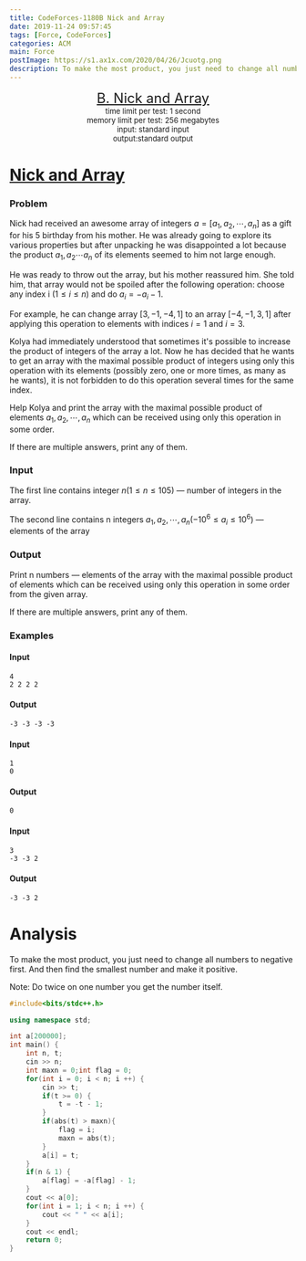 ```yaml
---
title: CodeForces-1180B Nick and Array
date: 2019-11-24 09:57:45
tags: [Force, CodeForces]
categories: ACM
main: Force
postImage: https://s1.ax1x.com/2020/04/26/Jcuotg.png
description: To make the most product, you just need to change all numbers to negative first. And then find the smallest number and make it positive.
---
```


<center style="line-height=20px;">
        <font size="5">
            <a target="_blank" rel="noopener" href="https://codeforces.com/contest/1180/problem/B" one-link-mark="yes">B. Nick and Array</a><br>
        </font>
        <font size="2">
            time limit per test: 1 second <br>
            memory limit per test: 256 megabytes<br>
            input: standard input<br>
            output:standard output<br>
        </font>
    </center>

# [Nick and Array](http://codeforces.com/problemset/problem/1180/B)

### Problem

Nick had received an awesome array of integers $a=[a_1,a_2, \cdots ,a_n]$ as a gift for his 5 birthday from his mother. He was already going to explore its various properties but after unpacking he was disappointed a lot because the product $a_1,a_2 \cdots a_n$ of its elements seemed to him not large enough.

He was ready to throw out the array, but his mother reassured him. She told him, that array would not be spoiled after the following operation: choose any index i ($1≤i≤n$) and do $a_i=−a_i−1$.

For example, he can change array $[3,−1,−4,1]$ to an array $[−4,−1,3,1]$ after applying this operation to elements with indices $i=1$ and $i=3$.

Kolya had immediately understood that sometimes it's possible to increase the product of integers of the array a lot. Now he has decided that he wants to get an array with the maximal possible product of integers using only this operation with its elements (possibly zero, one or more times, as many as he wants), it is not forbidden to do this operation several times for the same index.

Help Kolya and print the array with the maximal possible product of elements $a_1,a_2, \cdots, a_n$ which can be received using only this operation in some order.

If there are multiple answers, print any of them.

### Input

The first line contains integer $n (1≤n≤105)$ — number of integers in the array.

The second line contains n integers $a_1,a_2,\cdots,a_n(−10^6≤a_i≤10^6)$ — elements of the array

### Output

Print n numbers — elements of the array with the maximal possible product of elements which can be received using only this operation in some order from the given array.

If there are multiple answers, print any of them.

### Examples

#### Input

```
4
2 2 2 2
```

#### Output

```
-3 -3 -3 -3 
```

#### Input

```
1
0
```

#### Output

```
0 
```

#### Input

```
3
-3 -3 2
```

#### Output

```
-3 -3 2 
```

# Analysis

To make the most product, you just need to change all numbers to negative first. And then find the smallest number and make it positive.

Note: Do twice on one number you get the number itself.

```c++
#include<bits/stdc++.h>

using namespace std;

int a[200000];
int main() {
	int n, t;
	cin >> n;
	int maxn = 0;int flag = 0;
	for(int i = 0; i < n; i ++) {
		cin >> t;
		if(t >= 0) {
			t = -t - 1;
		}
		if(abs(t) > maxn){
			flag = i;
			maxn = abs(t);
		} 
		a[i] = t;
	}
	if(n & 1) {
		a[flag] = -a[flag] - 1;
	}
	cout << a[0];
	for(int i = 1; i < n; i ++) {
		cout << " " << a[i];
	}
	cout << endl;
	return 0;
}
```